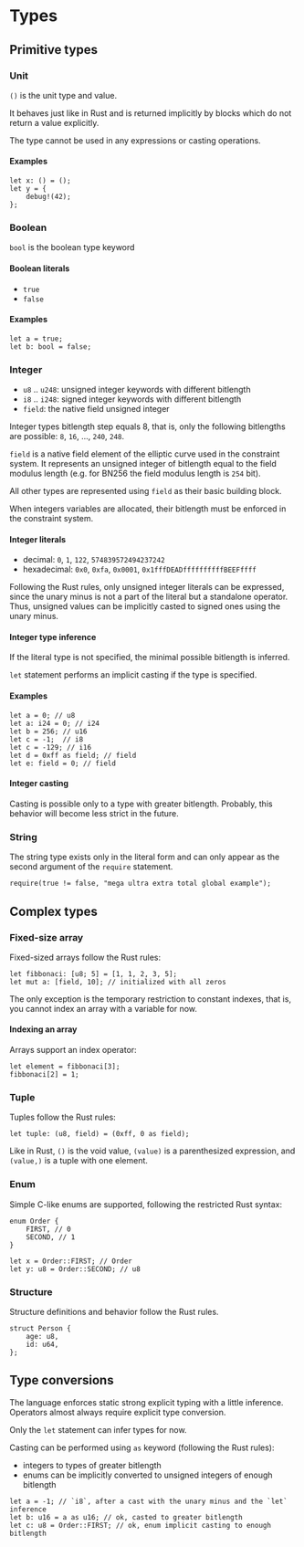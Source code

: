 # Types

## Primitive types

### Unit

`()` is the unit type and value.

It behaves just like in Rust and is returned implicitly by blocks which do not
return a value explicitly.

The type cannot be used in any expressions or casting operations.

#### Examples

```jab
let x: () = ();
let y = {
    debug!(42);
};
```

### Boolean

`bool` is the boolean type keyword

#### Boolean literals

- `true`
- `false`

#### Examples

```jab
let a = true;
let b: bool = false;
```

### Integer

- `u8` .. `u248`: unsigned integer keywords with different bitlength
- `i8` .. `i248`: signed integer keywords with different bitlength
- `field`: the native field unsigned integer

Integer types bitlength step equals 8, that is, only the following bitlengths
are possible: `8`, `16`, ..., `240`, `248`.

`field` is a native field element of the elliptic curve used in the constraint
system. It represents an unsigned integer of bitlength equal to the field
modulus length (e.g. for BN256 the field modulus length is `254` bit).

All other types are represented using `field` as their basic building block.

When integers variables are allocated, their bitlength must be enforced in the constraint system.

#### Integer literals

- decimal: `0`, `1`, `122`, `574839572494237242`
- hexadecimal: `0x0`, `0xfa`, `0x0001`, `0x1fffDEADffffffffffBEEFffff`

Following the Rust rules, only unsigned integer literals can be expressed, since
the unary minus is not a part of the literal but a standalone operator. Thus,
unsigned values can be implicitly casted to signed ones using the unary minus.

#### Integer type inference

If the literal type is not specified, the minimal possible bitlength is inferred.

`let` statement performs an implicit casting if the type is specified.

#### Examples

```jab
let a = 0; // u8
let a: i24 = 0; // i24
let b = 256; // u16
let c = -1;  // i8
let c = -129; // i16
let d = 0xff as field; // field
let e: field = 0; // field
```

#### Integer casting

Casting is possible only to a type with greater bitlength. Probably, this
behavior will become less strict in the future.

### String

The string type exists only in the literal form and can only appear as the
second argument of the `require` statement.

```jab
require(true != false, "mega ultra extra total global example");
```

## Complex types

### Fixed-size array

Fixed-sized arrays follow the Rust rules:

```jab
let fibbonaci: [u8; 5] = [1, 1, 2, 3, 5];
let mut a: [field, 10]; // initialized with all zeros
```

The only exception is the temporary restriction to constant indexes, that is,
you cannot index an array with a variable for now.

#### Indexing an array

Arrays support an index operator:

```jab
let element = fibbonaci[3];
fibbonaci[2] = 1;
```

### Tuple

Tuples follow the Rust rules:

```jab
let tuple: (u8, field) = (0xff, 0 as field);
```

Like in Rust, `()` is the void value, `(value)` is a parenthesized expression,
and `(value,)` is a tuple with one element.

### Enum

Simple C-like enums are supported, following the restricted Rust syntax:

```jab
enum Order {
    FIRST, // 0
    SECOND, // 1
}

let x = Order::FIRST; // Order
let y: u8 = Order::SECOND; // u8
```

### Structure

Structure definitions and behavior follow the Rust rules.

```jab
struct Person {
    age: u8,
    id: u64,
};
```

## Type conversions

The language enforces static strong explicit typing with a little inference.
Operators almost always require explicit type conversion.

Only the `let` statement can infer types for now.

Casting can be performed using `as` keyword (following the Rust rules):

- integers to types of greater bitlength
- enums can be implicitly converted to unsigned integers of enough bitlength

```jab
let a = -1; // `i8`, after a cast with the unary minus and the `let` inference
let b: u16 = a as u16; // ok, casted to greater bitlength 
let c: u8 = Order::FIRST; // ok, enum implicit casting to enough bitlength
```
